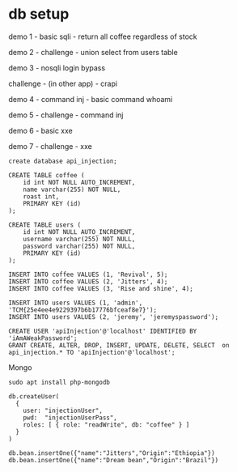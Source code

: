 # db setup

demo 1 
    - basic sqli
    - return all coffee regardless of stock

demo 2 - challenge
    - union select from users table

demo 3
    - nosqli login bypass

challenge - (in other app)
    - crapi

demo 4
    - command inj
    - basic command whoami

demo 5 - challenge
    - command inj

demo 6
    - basic xxe

demo 7 - challenge
    - xxe

```
create database api_injection;

CREATE TABLE coffee (
    id int NOT NULL AUTO_INCREMENT,
    name varchar(255) NOT NULL,
    roast int,
    PRIMARY KEY (id)
);

CREATE TABLE users (
    id int NOT NULL AUTO_INCREMENT,
    username varchar(255) NOT NULL,
    password varchar(255) NOT NULL,
    PRIMARY KEY (id)
);

INSERT INTO coffee VALUES (1, 'Revival', 5);
INSERT INTO coffee VALUES (2, 'Jitters', 4);
INSERT INTO coffee VALUES (3, 'Rise and shine', 4);

INSERT INTO users VALUES (1, 'admin', 'TCM{25e4ee4e9229397b6b17776bfceaf8e7}');
INSERT INTO users VALUES (2, 'jeremy', 'jeremyspassword');

CREATE USER 'apiInjection'@'localhost' IDENTIFIED BY 'iAmAWeakPassword';
GRANT CREATE, ALTER, DROP, INSERT, UPDATE, DELETE, SELECT  on api_injection.* TO 'apiInjection'@'localhost';
```

Mongo

```
sudo apt install php-mongodb
```

```
db.createUser(
  {
    user: "injectionUser",
    pwd:  "injectionUserPass",
    roles: [ { role: "readWrite", db: "coffee" } ]
  }
)

db.bean.insertOne({"name":"Jitters","Origin":"Ethiopia"})
db.bean.insertOne({"name":"Dream bean","Origin":"Brazil"})
```